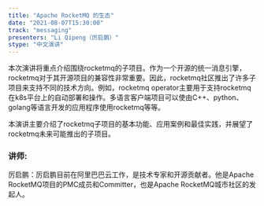 ```yaml
---
title: "Apache RocketMQ 的生态"
date: "2021-08-07T15:30:00" 
track: "messaging"
presenters: "Li Qipeng（厉启鹏）"
stype: "中文演讲"
---
```

本次演讲将重点介绍围绕rocketmq的子项目。作为一个开源的统一消息引擎，rocketmq对于其开源项目的兼容性非常重要。因此，rocketmq社区推出了许多子项目来支持不同的技术方向。例如，rocketmq operator主要用于支持rocketmq在k8s平台上的自动部署和操作。多语言客户端项目可以使由C++、python、golang等语言开发的应用程序使用rocketmq等等。
 
本演讲主要介绍了rocketmq子项目的基本功能、应用案例和最佳实践，并展望了rocketmq未来可能推出的子项目。
 ### 讲师: 
 厉启鹏：厉启鹏目前在阿里巴巴云工作，是技术专家和开源贡献者。他是Apache RocketMQ项目的PMC成员和Committer，也是Apache RocketMQ城市社区的发起人。